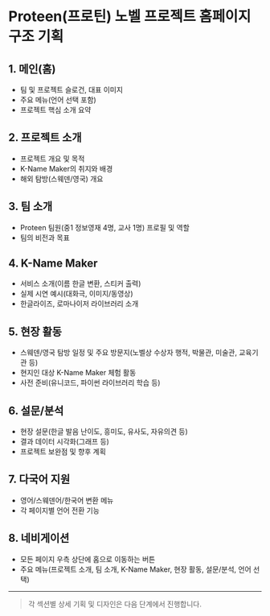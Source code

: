 # Proteen(프로틴) 노벨 프로젝트 홈페이지 구조 기획

## 1. 메인(홈)
- 팀 및 프로젝트 슬로건, 대표 이미지
- 주요 메뉴(언어 선택 포함)
- 프로젝트 핵심 소개 요약

## 2. 프로젝트 소개
- 프로젝트 개요 및 목적
- K-Name Maker의 취지와 배경
- 해외 탐방(스웨덴/영국) 개요

## 3. 팀 소개
- Proteen 팀원(중1 정보영재 4명, 교사 1명) 프로필 및 역할
- 팀의 비전과 목표

## 4. K-Name Maker
- 서비스 소개(이름 한글 변환, 스티커 출력)
- 실제 시연 예시(대화극, 이미지/동영상)
- 한글라이즈, 로마나이저 라이브러리 소개

## 5. 현장 활동
- 스웨덴/영국 탐방 일정 및 주요 방문지(노벨상 수상자 행적, 박물관, 미술관, 교육기관 등)
- 현지인 대상 K-Name Maker 체험 활동
- 사전 준비(유니코드, 파이썬 라이브러리 학습 등)

## 6. 설문/분석
- 현장 설문(한글 발음 난이도, 흥미도, 유사도, 자유의견 등)
- 결과 데이터 시각화(그래프 등)
- 프로젝트 보완점 및 향후 계획

## 7. 다국어 지원
- 영어/스웨덴어/한국어 변환 메뉴
- 각 페이지별 언어 전환 기능

## 8. 네비게이션
- 모든 페이지 우측 상단에 홈으로 이동하는 버튼
- 주요 메뉴(프로젝트 소개, 팀 소개, K-Name Maker, 현장 활동, 설문/분석, 언어 선택)

---

> 각 섹션별 상세 기획 및 디자인은 다음 단계에서 진행합니다. 